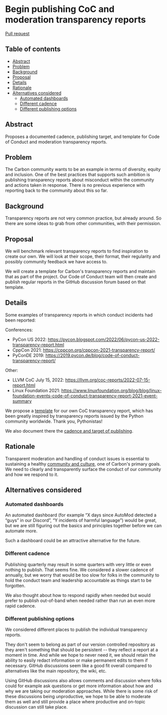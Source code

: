# Begin publishing CoC and moderation transparency reports

<!--
Part of the Carbon Language project, under the Apache License v2.0 with LLVM
Exceptions. See /LICENSE for license information.
SPDX-License-Identifier: Apache-2.0 WITH LLVM-exception
-->

[Pull request](https://github.com/carbon-language/carbon-lang/pull/2295)

<!-- toc -->

## Table of contents

-   [Abstract](#abstract)
-   [Problem](#problem)
-   [Background](#background)
-   [Proposal](#proposal)
-   [Details](#details)
-   [Rationale](#rationale)
-   [Alternatives considered](#alternatives-considered)
    -   [Automated dashboards](#automated-dashboards)
    -   [Different cadence](#different-cadence)
    -   [Different publishing options](#different-publishing-options)

<!-- tocstop -->

## Abstract

Proposes a documented cadence, publishing target, and template for Code of
Conduct and moderation transparency reports.

## Problem

The Carbon community wants to be an example in terms of diversity, equity and
inclusion. One of the best practices that supports such ambition is publishing
transparency reports about misconduct within the community and actions taken in
response. There is no previous experience with reporting back to the community
about this so far.

## Background

Transparency reports are not very common practice, but already around. So there
are some ideas to grab from other communities, with their permission.

## Proposal

We will benchmark relevant transparency reports to find inspiration to create
our own. We will look at their scope, their format, their regularity and
possibly community feedback we have access to.

We will create a template for Carbon's transparency reports and maintain that as
part of the project. Our Code of Conduct team will then create and publish
regular reports in the GitHub discussion forum based on that template.

## Details

Some examples of transparency reports in which conduct incidents had been
reported:

Conferences:

-   PyCon US 2022:
    https://pycon.blogspot.com/2022/06/pycon-us-2022-transparency-report.html
-   CppCon 2021: https://cppcon.org/cppcon-2021-transparency-report/
-   PyConDE 2019:
    https://2019.pycon.de/blog/code-of-conduct-transparency-report/

Other:

-   LLVM CoC July 15, 2022: https://llvm.org/coc-reports/2022-07-15-report.html
-   Linux Foundation 2021:
    https://www.linuxfoundation.org/blog/blog/linux-foundation-events-code-of-conduct-transparency-report-2021-event-summary

We propose a [template](/docs/project/transparency_reports.md#template) for our
own CoC transparency report, which has been greatly inspired by transparency
reports issued by the Python community worldwide. Thank you, Pythonistas!

We also document there the
[cadence and target of publishing](/docs/project/transparency_reports.md#cadence-and-publishing).

## Rationale

Transparent moderation and handling of conduct issues is essential to sustaining
a healthy [community and culture](/docs/project/goals.md#community-and-culture),
one of Carbon's primary goals. We need to clearly and transparently surface the
conduct of our community and how we respond to it.

## Alternatives considered

### Automated dashboards

An automated dashboard (for example “X days since AutoMod detected a “guys” in
our Discord”, “Y incidents of harmful language”) would be great, but we are
still figuring out the basics and principles together before we can automate
more.

Such a dashboard could be an attractive alternative for the future.

### Different cadence

Publishing quarterly may result in some quarters with very little or even
nothing to publish. That seems fine. We considered a slower cadence of annually,
but we worry that would be too slow for folks in the community to hold the
conduct team and leadership accountable as things start to be forgotten.

We also thought about how to respond rapidly when needed but would prefer to
publish out-of-band when needed rather than run an even more rapid cadence.

### Different publishing options

We considered different places to publish the individual transparency reports.

They don't seem to belong as part of our version controlled repository as they
aren't something that should be persistent -- they reflect a report at a moment
in time. And while we hope to never need it, we should retain the ability to
easily redact information or make permanent edits to them if necessary. GitHub
discussions seem like a good fit overall compared to alternatives like the main
repository, the wiki, etc.

Using GitHub discussions also allows comments and discussion where folks could
for example ask questions or get more information about how and why we are
taking our moderation approaches. While there is some risk of these discussions
being unproductive, we hope to be able to moderate them as well and still
provide a place where productive and on-topic discussion can still take place.
